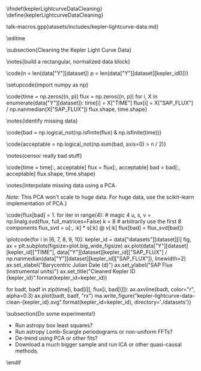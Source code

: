 \ifndef{keplerLightcurveDataCleaning}
\define{keplerLightcurveDataCleaning}


talk-macros.gpp}atasets/includes/kepler-lightcurve-data.md}

\editme

\subsection{Cleaning the Kepler Light Curve Data}

\notes{build a rectangular, normalized data block}

\code{n = len(data["Y"][dataset])
p = len(data["Y"][dataset][kepler_id0])}

\setupcode{import numpy as np}

\code{time = np.zeros((n, p))
flux = np.zeros((n, p))
for i, X in enumerate(data["Y"][dataset]):
  time[i] = X["TIME"]
  flux[i] = X["SAP_FLUX"] / np.nanmedian(X["SAP_FLUX"])
flux.shape, time.shape}


\notes{identify missing data}

\code{bad = np.logical_not(np.isfinite(flux) & np.isfinite(time))}

\code{acceptable = np.logical_not(np.sum(bad, axis=0) > n / 2)}

\notes{censor really bad stuff}

\code{time = time[:, acceptable]
flux = flux[:, acceptable]
bad = bad[:, acceptable]
flux.shape, time.shape}



\notes{Interpolate missing data using a PCA.

*Note*: This PCA won't scale to huge data.
For huge data, use the scikit-learn implementation of PCA.}

\code{flux[bad] = 1.
for iter in range(4): # magic 4
  u, s, v = np.linalg.svd(flux, full_matrices=False)
  k = 8 # arbitrarily use the first 8 components
  flux_svd = u[:, :k] * s[:k] @ v[:k]
  flux[bad] = flux_svd[bad]}



\plotcode{for i in [6, 7, 8, 9, 10]:
  kepler_id = data["datasets"][dataset][i]
  fig, ax = plt.subplots(figsize=plot.big_wide_figsize)
  ax.plot(data["Y"][dataset][kepler_id]["TIME"], data["Y"][dataset][kepler_id]["SAP_FLUX"] / np.nanmedian(data["Y"][dataset][kepler_id]["SAP_FLUX"]), linewidth=2)
  ax.set_xlabel("Barycentric Julian Date (d)")
  ax.set_ylabel("SAP Flux (instrumental units)")
  ax.set_title("Cleaned Kepler ID {kepler_id}".format(kepler_id=kepler_id))
  
  for badt, badf in zip(time[i, bad[i]], flux[i, bad[i]]):
    ax.axvline(badt, color="r", alpha=0.3)
    ax.plot(badt, badf, "rx")
  ma.write_figure("kepler-lightcurve-data-clean-{kepler_id}.svg".format(kepler_id=kepler_id), directory='./datasets')}



\subsection{Do some experiments!}

- Run astropy box least squares?
- Run astropy Lomb-Scargle periodograms or non-uniform FFTs?
- De-trend using PCA or other fits?
- Download a much bigger sample and run ICA or other quasi-causal methods.


\endif
